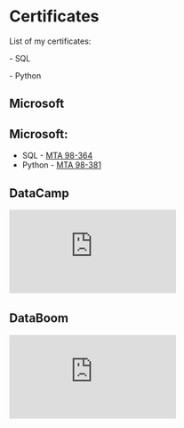 # Certificates

<p> List of my certificates: </p>
<p> - SQL </p>
<p> - Python </p>

## Microsoft

## Microsoft:
  - SQL - [MTA 98-364](https://github.com/AigulTok/Certificates/blob/main/Microsoft_Certified_Professional_Certificate_SQL.pdf) 
  - Python - [MTA 98-381](https://github.com/AigulTok/Certificates/blob/main/Microsoft_Certified_Professional_Certificate_Python.pdf) 



## DataCamp

![SQL](https://github.com/AigulTok/Certificates/blob/main/DataCamp%20certificate%20Introduction%20to%20SQL.pdf)

## DataBoom

![SQL](https://github.com/AigulTok/Certificates/blob/main/DataBoom%20certificate%20SQL%20Advanced.pdf)